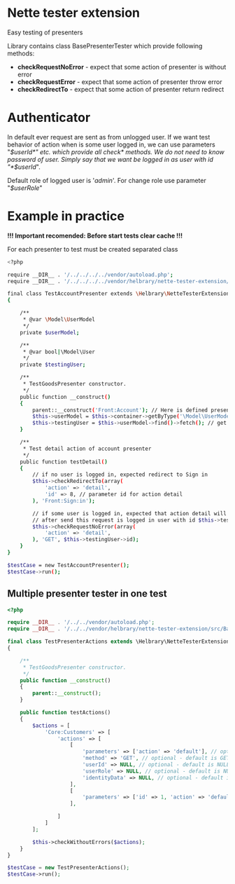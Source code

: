 # Nette tester extension

Easy testing of presenters

Library contains class BasePresenterTester which provide following methods:

- **checkRequestNoError** - expect that some action of presenter is without error
- **checkRequestError** - expect that some action of presenter throw error
- **checkRedirectTo** - expect that some action of presenter return redirect

# Authenticator

In default ever request are sent as from unlogged user. If we want test behavior of action when is some user logged in, we can use parameters "*$userId*" etc. which provide all check* methods. We do not need to know password of user. Simply say that we want be logged in as user with id "*$userId*".

Default role of logged user is '*admin*'. For change role use parameter "*$userRole*"

# Example in practice

**!!! Important recomended: Before start tests clear cache !!!**

For each presenter to test must be created separated class

```sh
<?php

require __DIR__ . '/../../../../vendor/autoload.php';
require __DIR__ . '/../../../../vendor/helbrary/nette-tester-extension/src/BasePresenterTester.php';

final class TestAccountPresenter extends \Helbrary\NetteTesterExtension\BasePresenterTester
{

	/**
	 * @var \Model\UserModel
	 */
	private $userModel;

	/**
	 * @var bool|\Model\User
	 */
	private $testingUser;

	/**
	 * TestGoodsPresenter constructor.
	 */
	public function __construct()
	{
		parent::__construct('Front:Account'); // Here is defined presenter which we want test
		$this->userModel = $this->container->getByType('\Model\UserModel');
		$this->testingUser = $this->userModel->find()->fetch(); // get some user from db
	}

	/**
	 * Test detail action of account presenter
	 */
	public function testDetail()
	{
		// if no user is logged in, expected redirect to Sign in
		$this->checkRedirectTo(array(
			'action' => 'detail',
			'id' => 8, // parameter id for action detail
		), 'Front:Sign:in');

		// if some user is logged in, expected that action detail will be render without error
		// after send this request is logged in user with id $this->testingUser->id
		$this->checkRequestNoError(array(
			'action' => 'detail',
		), 'GET', $this->testingUser->id);
	}
}

$testCase = new TestAccountPresenter();
$testCase->run();
```

## Multiple presenter tester in one test

```php
<?php

require __DIR__ . '/../../vendor/autoload.php';
require __DIR__ . '/../../vendor/helbrary/nette-tester-extension/src/BasePresenterTester.php';

final class TestPresenterActions extends \Helbrary\NetteTesterExtension\BaseMultiPresenterTester
{

    /**
     * TestGoodsPresenter constructor.
     */
    public function __construct()
    {
        parent::__construct();
    }

    public function testActions()
    {
        $actions = [
            'Core:Customers' => [
                'actions' => [
                    [
                        'parameters' => ['action' => 'default'], // optional - default is empty array
                        'method' => 'GET', // optional - default is GET
                        'userId' => NULL, // optional - default is NULL
                        'userRole' => NULL, // optional - default is NULL
                        'identityData' => NULL, // optional - default is NULL
                    ],
                    [
                        'parameters' => ['id' => 1, 'action' => 'default'],
                    ],

                ]
            ]
        ];

        $this->checkWithoutErrors($actions);
    }
}

$testCase = new TestPresenterActions();
$testCase->run();
```

